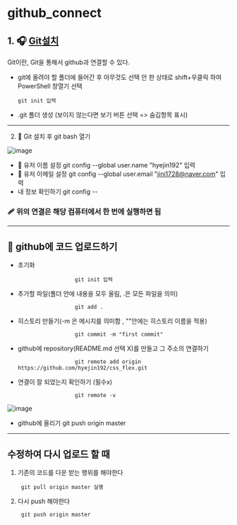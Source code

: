 # github_connect


## 1. 🎧 [Git설치](https://git-scm.com/download/win)
Git이란, Git을 통해서 github과 연결할 수 있다.
- git에 올려야 할 폴더에 들어간 후 아무것도 선택 안 한 상태로 shift+우클릭 하여 PowerShell 창열기 선택
        
      git init 입력
- .git 폴더 생성 (보이지 않는다면 보기 버튼 선택 => 숨김항목 표시)
- ---------------------
2. 🍰 Git 설치 후 git bash 열기

![image](https://user-images.githubusercontent.com/129017064/235417884-d534f35f-bd68-46fa-9628-250c06c43121.png)
* 📛 유저 이름 설정
        git config --global  user.name "hyejin192" 입력
* 📧 유저 이메일 설정
        git config --global user.email "jini1728@naver.com" 입력
* 내 정보 확인하기
        git config --

### 🩹 위의 연결은 해당 컴퓨터에서 한 번에 실행하면 됨
------------------------------------------

## 🎱 github에 코드 업로드하기
- 초기화

                        git init 입력
- 추가할 파일(폴더 안에 내용을 모두 올림,  .은 모든 파일을 의미)
        
                        git add .
- 히스토리 만들기(-m 은 메시지를 의미함 , ""안에는 히스토리 이름을 적용)  
        
                        git commit -m "first commit"
- github에 repository(README.md 선택 X)를 만들고 그 주소의 연결하기
        
                        git remote add origin https://github.com/hyejin192/css_flex.git
- 연결이 잘 되었는지 확인하기 (필수x)

                        git remote -v
![image](https://user-images.githubusercontent.com/129017064/235423114-2dcf82d6-157a-4101-b643-38aafb60640b.png)
- github에 올리기
                        git push origin master

  
--------------------------------------------------------------
## 수정하여 다시 업로드 할 때 

1. 기존의 코드를 다운 받는 행위를 해야한다
 
        git pull origin master 실행
        
2. 다시 push 해야한다

        git push origin master      
   
